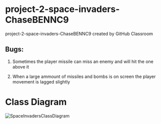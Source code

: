 # project-2-space-invaders-ChaseBENNC9
project-2-space-invaders-ChaseBENNC9 created by GitHub Classroom


## Bugs:

1) Sometimes the player missile can miss an enemy and will hit the one above it 

2) When a large ammount of missiles and bombs is on screen the player movement is lagged slightly


# Class Diagram
![SpaceInvadersClassDiagram](https://user-images.githubusercontent.com/104808214/200699673-7586ee16-86b7-4aed-b2db-f444c95a4336.png)
